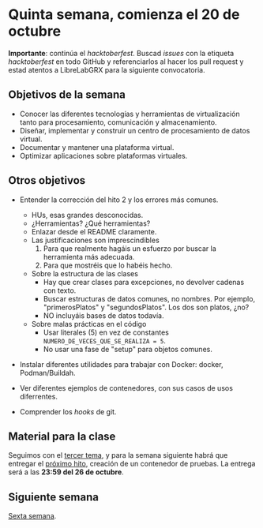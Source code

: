 # Quinta semana, comienza el 20 de octubre

**Importante**: continúa el *hacktoberfest*. Buscad *issues* con la
etiqueta *hacktoberfest* en todo GitHub y referenciarlos al hacer los
pull request y estad atentos a LibreLabGRX para la siguiente convocatoria.

## Objetivos de la semana

* Conocer las diferentes tecnologías y herramientas de virtualización tanto para procesamiento, comunicación y almacenamiento.
* Diseñar, implementar y construir un centro de procesamiento de datos virtual.
* Documentar y mantener una plataforma virtual.
* Optimizar aplicaciones sobre plataformas virtuales.

## Otros objetivos

* Entender la corrección del hito 2 y los errores más comunes.
  * HUs, esas grandes desconocidas.
  * ¿Herramientas? ¿Qué herramientas?
  * Enlazar desde el README claramente.
  * Las justificaciones son imprescindibles
    1. Para que realmente hagáis un esfuerzo por buscar la herramienta
       más adecuada.
    2. Para que mostréis que lo habéis hecho.
  * Sobre la estructura de las clases
    * Hay que crear clases para excepciones, no devolver cadenas con
      texto.
    * Buscar estructuras de datos comunes, no nombres. Por ejemplo,
      "primerosPlatos" y "segundosPlatos". Los dos son platos, ¿no?
    * NO incluyáis bases de datos todavía.
  * Sobre malas prácticas en el código
    * Usar literales (5) en vez de constantes
      `NUMERO_DE_VECES_QUE_SE_REALIZA = 5`.
    * No usar una fase de "setup" para objetos comunes. 

* Instalar diferentes utilidades para trabajar con Docker: docker,
  Podman/Buildah.

* Ver diferentes ejemplos de contenedores, con sus casos de usos diferrentes.

* Comprender los *hooks* de git.


## Material para la clase

Seguimos con
el
[tercer tema](http://jj.github.io/IV/documentos/temas/Contenedores),
y para la semana siguiente habrá que entregar
el
[próximo hito](http://jj.github.io/IV/documentos/proyecto/3.Docker),
creación de un contenedor de pruebas. La entrega será  a las  **23:59 del 26 de octubre**.

## Siguiente semana

[Sexta semana](semana-06.md).
